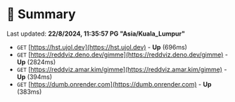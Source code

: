 # 📖 Summary
Last updated: **22/8/2024, 11:35:57 PG "Asia/Kuala_Lumpur"**

- `GET` [https://hst.ujol.dev](https://hst.ujol.dev) - **Up** (696ms)
- `GET` [https://reddviz.deno.dev/gimme](https://reddviz.deno.dev/gimme) - **Up** (2824ms)
- `GET` [https://reddviz.amar.kim/gimme](https://reddviz.amar.kim/gimme) - **Up** (394ms)
- `GET` [https://dumb.onrender.com](https://dumb.onrender.com) - **Up** (383ms)
